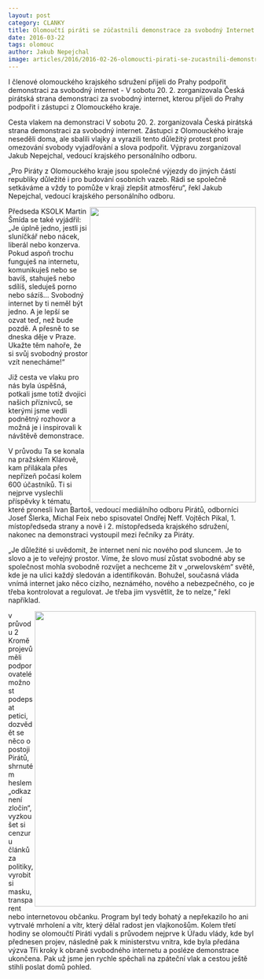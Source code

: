 ```yaml
---
layout: post
category: CLANKY
title: Olomoučtí piráti se zúčastnili demonstrace za svobodný Internet
date: 2016-03-22
tags: olomouc
author: Jakub Nepejchal
image: articles/2016/2016-02-26-olomoucti-pirati-se-zucastnili-demonstrace-za-svobodny-internet.jpg   #751x422 pixelu
---
```

I členové olomouckého krajského sdružení přijeli do Prahy podpořit demonstraci za svobodný internet - V sobotu 20. 2. zorganizovala Česká pirátská strana demonstraci za svobodný internet, kterou přijeli do Prahy podpořit i zástupci z Olomouckého kraje.

Cesta vlakem na demonstraci V sobotu 20. 2. zorganizovala Česká pirátská strana demonstraci za svobodný internet. Zástupci z Olomouckého kraje neseděli doma, ale sbalili vlajky a vyrazili tento důležitý protest proti omezování svobody vyjadřování a slova podpořit. Výpravu zorganizoval Jakub Nepejchal, vedoucí krajského personálního odboru.

„Pro Piráty z Olomouckého kraje jsou společné výjezdy do jiných částí republiky důležité i pro budování osobních vazeb. Rádi se společně setkáváme a vždy to pomůže v kraji zlepšit atmosféru“, řekl Jakub Nepejchal, vedoucí krajského personálního odboru.

<img src="{{ '2016-02-26-olomoucti-pirati-se-zucastnili-demonstrace-za-svobodny-internet1.jpg' | prepend: '/assets/img/miscellaneous/' | relative_url }}" height="600" width="338" align="right">

Předseda KSOLK Martin Šmída se také vyjádřil: „Je úplně jedno, jestli jsi sluníčkář nebo nácek, liberál nebo konzerva. Pokud aspoň trochu funguješ na internetu, komunikuješ nebo se bavíš, stahuješ nebo sdílíš, sleduješ porno nebo sázíš… Svobodný internet by ti neměl být jedno. A je lepší se ozvat teď, než bude pozdě. A přesně to se dneska děje v Praze. Ukažte těm nahoře, že si svůj svobodný prostor vzít nenecháme!“

Již cesta ve vlaku pro nás byla úspěšná, potkali jsme totiž dvojici našich příznivců, se kterými jsme vedli podnětný rozhovor a možná je i inspirovali k návštěvě demonstrace.

V průvodu Ta se konala na pražském Klárově, kam přilákala přes nepřízeň počasí kolem 600 účastníků. Ti si nejprve vyslechli příspěvky k tématu, které pronesli Ivan Bartoš, vedoucí mediálního odboru Pirátů, odborníci Josef Šlerka, Michal Feix nebo spisovatel Ondřej Neff. Vojtěch Pikal, 1. místopředseda strany a nově i 2. místopředseda krajského sdružení, nakonec na demonstraci vystoupil mezi řečníky za Piráty.

„Je důležité si uvědomit, že internet není nic nového pod sluncem. Je to slovo a je to veřejný prostor. Víme, že slovo musí zůstat svobodné aby se společnost mohla svobodně rozvíjet a nechceme žít v „orwelovském“ světě, kde je na ulici každý sledován a identifikován. Bohužel, současná vláda vnímá internet jako něco cizího, neznámého, nového a nebezpečného, co je třeba kontrolovat a regulovat. Je třeba jim vysvětlit, že to nelze,“ řekl například.

<img src="{{ '2016-02-26-olomoucti-pirati-se-zucastnili-demonstrace-za-svobodny-internet2.jpg' | prepend: '/assets/img/miscellaneous/' | relative_url }}" height="600" width="450" align="right">

v průvodu 2 Kromě projevů měli podporovatelé možnost podepsat petici, dozvědět se něco o postoji Pirátů, shrnutém heslem „odkaz není zločin“, vyzkoušet si cenzuru článků za politiky, vyrobit si masku, transparent nebo internetovou občanku. Program byl tedy bohatý a nepřekazilo ho ani vytrvalé mrholení a vítr, který dělal radost jen vlajkonošům. Kolem třetí hodiny se olomoučtí Piráti vydali s průvodem nejprve k Úřadu vlády, kde byl přednesen projev, následně pak k ministerstvu vnitra, kde byla předána výzva Tři kroky k obraně svobodného internetu a posléze demonstrace ukončena. Pak už jsme jen rychle spěchali na zpáteční vlak a cestou ještě stihli poslat domů pohled.
